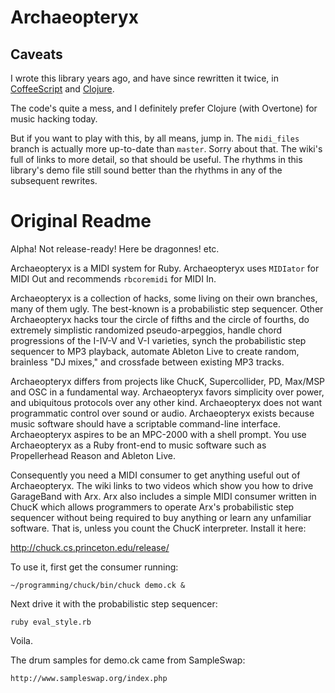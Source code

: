 # Archaeopteryx

## Caveats

I wrote this library years ago, and have since rewritten it twice, in [CoffeeScript](http://gilesbowkett.blogspot.com/2013/11/new-ebook-hacking-music-and-midi-and.html) and [Clojure](https://github.com/gilesbowkett/arx).

The code's quite a mess, and I definitely prefer Clojure (with Overtone) for music hacking today.

But if you want to play with this, by all means, jump in. The `midi_files` branch is actually more up-to-date than `master`. Sorry about that. The wiki's full of links to more detail, so that should be useful. The rhythms in this library's demo file still sound better than the rhythms in any of the subsequent rewrites.

# Original Readme

Alpha! Not release-ready! Here be dragonnes! etc.

Archaeopteryx is a MIDI system for Ruby. Archaeopteryx uses `MIDIator` for MIDI Out and recommends `rbcoremidi` for MIDI In.

Archaeopteryx is a collection of hacks, some living on their own branches, many of them ugly. The best-known is a probabilistic step sequencer. Other Archaeopteryx hacks tour the circle of fifths and the circle of fourths, do extremely simplistic randomized pseudo-arpeggios, handle chord progressions of the I-IV-V and V-I varieties, synch the probabilistic step sequencer to MP3 playback, automate Ableton Live to create random, brainless "DJ mixes," and crossfade between existing MP3 tracks.

Archaeopteryx differs from projects like ChucK, Supercollider, PD, Max/MSP and OSC in a fundamental way. Archaeopteryx favors simplicity over power, and ubiquitous protocols over any other kind. Archaeopteryx does not want programmatic control over sound or audio. Archaeopteryx exists because music software should have a scriptable command-line interface. Archaeopteryx aspires to be an MPC-2000 with a shell prompt. You use Archaeopteryx as a Ruby front-end to music software such as Propellerhead Reason and Ableton Live.

Consequently you need a MIDI consumer to get anything useful out of Archaeopteryx. The wiki links to two videos which show you how to drive GarageBand with Arx. Arx also includes a simple MIDI consumer written in ChucK which allows programmers to operate Arx's probabilistic step sequencer without being required to buy anything or learn any unfamiliar software. That is, unless you count the ChucK interpreter. Install it here:

http://chuck.cs.princeton.edu/release/

To use it, first get the consumer running:

    ~/programming/chuck/bin/chuck demo.ck &

Next drive it with the probabilistic step sequencer:

    ruby eval_style.rb

Voila.

The drum samples for demo.ck came from SampleSwap:

    http://www.sampleswap.org/index.php

